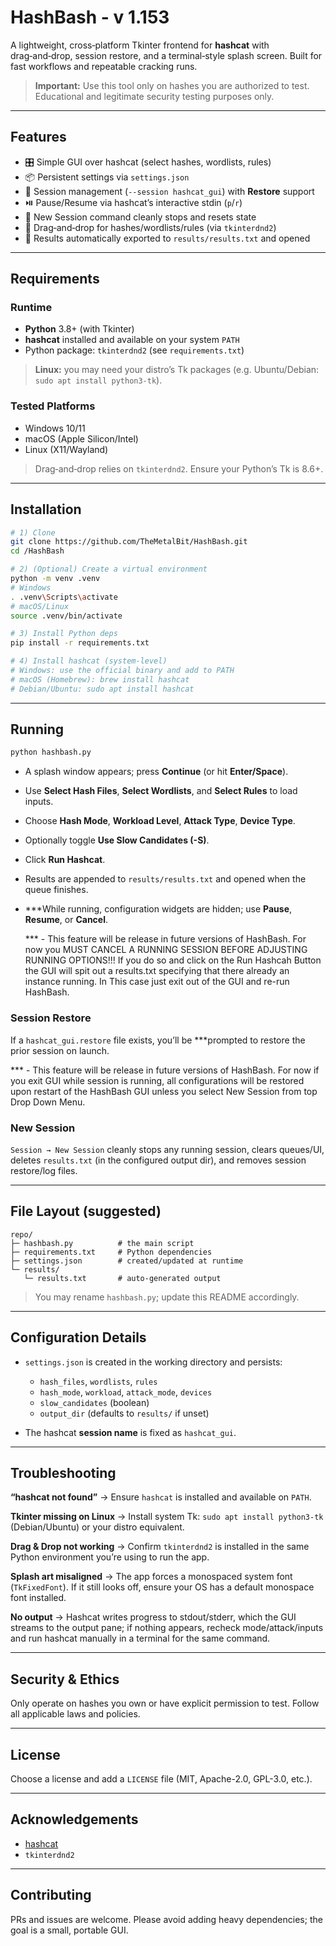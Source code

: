 # HashBash - v 1.153

A lightweight, cross‑platform Tkinter frontend for **hashcat** with drag‑and‑drop, session restore, and a terminal‑style splash screen. Built for fast workflows and repeatable cracking runs.

> **Important:** Use this tool only on hashes you are authorized to test. Educational and legitimate security testing purposes only.

---

## Features

* 🎛️ Simple GUI over hashcat (select hashes, wordlists, rules)
* 📦 Persistent settings via `settings.json`
* 🧷 Session management (`--session hashcat_gui`) with **Restore** support
* ⏯️ Pause/Resume via hashcat’s interactive stdin (`p`/`r`)
* 🧹 New Session command cleanly stops and resets state
* 🧲 Drag‑and‑drop for hashes/wordlists/rules (via `tkinterdnd2`)
* 📝 Results automatically exported to `results/results.txt` and opened

---

## Requirements

### Runtime

* **Python** 3.8+ (with Tkinter)
* **hashcat** installed and available on your system `PATH`
* Python package: `tkinterdnd2` (see `requirements.txt`)

> **Linux:** you may need your distro’s Tk packages (e.g. Ubuntu/Debian: `sudo apt install python3-tk`).

### Tested Platforms

* Windows 10/11
* macOS (Apple Silicon/Intel)
* Linux (X11/Wayland)

> Drag‑and‑drop relies on `tkinterdnd2`. Ensure your Python’s Tk is 8.6+.

---

## Installation

```bash
# 1) Clone
git clone https://github.com/TheMetalBit/HashBash.git
cd /HashBash

# 2) (Optional) Create a virtual environment
python -m venv .venv
# Windows
. .venv\Scripts\activate
# macOS/Linux
source .venv/bin/activate

# 3) Install Python deps
pip install -r requirements.txt

# 4) Install hashcat (system-level)
# Windows: use the official binary and add to PATH
# macOS (Homebrew): brew install hashcat
# Debian/Ubuntu: sudo apt install hashcat
```

---

## Running

```bash
python hashbash.py
```

* A splash window appears; press **Continue** (or hit **Enter/Space**).
* Use **Select Hash Files**, **Select Wordlists**, and **Select Rules** to load inputs.
* Choose **Hash Mode**, **Workload Level**, **Attack Type**, **Device Type**.
* Optionally toggle **Use Slow Candidates (-S)**.
* Click **Run Hashcat**.
* Results are appended to `results/results.txt` and opened when the queue finishes.
* \*\*\*While running, configuration widgets are hidden; use **Pause**, **Resume**, or **Cancel**.

  \*\*\* - This feature will be release in future versions of HashBash. For now you MUST CANCEL A RUNNING SESSION BEFORE ADJUSTING RUNNING OPTIONS!!! If you do so and click on the Run Hashcah Button the GUI will spit out a results.txt specifying that there already an instance running. In This case just exit out of the GUI and re-run HashBash.

### Session Restore

If a `hashcat_gui.restore` file exists, you’ll be \*\*\*prompted to restore the prior session on launch.

\*\*\* - This feature will be release in future versions of HashBash. For now if you exit GUI while session is running, all configurations will be restored upon restart of the HashBash GUI unless you select New Session from top Drop Down Menu.

### New Session

`Session → New Session` cleanly stops any running session, clears queues/UI, deletes `results.txt` (in the configured output dir), and removes session restore/log files.

---

## File Layout (suggested)

```
repo/
├─ hashbash.py          # the main script
├─ requirements.txt     # Python dependencies
├─ settings.json        # created/updated at runtime
└─ results/
   └─ results.txt       # auto-generated output
```

> You may rename `hashbash.py`; update this README accordingly.

---

## Configuration Details

* `settings.json` is created in the working directory and persists:

  * `hash_files`, `wordlists`, `rules`
  * `hash_mode`, `workload`, `attack_mode`, `devices`
  * `slow_candidates` (boolean)
  * `output_dir` (defaults to `results/` if unset)

* The hashcat **session name** is fixed as `hashcat_gui`.

---

## Troubleshooting

**“hashcat not found”** → Ensure `hashcat` is installed and available on `PATH`.

**Tkinter missing on Linux** → Install system Tk: `sudo apt install python3-tk` (Debian/Ubuntu) or your distro equivalent.

**Drag & Drop not working** → Confirm `tkinterdnd2` is installed in the same Python environment you’re using to run the app.

**Splash art misaligned** → The app forces a monospaced system font (`TkFixedFont`). If it still looks off, ensure your OS has a default monospace font installed.

**No output** → Hashcat writes progress to stdout/stderr, which the GUI streams to the output pane; if nothing appears, recheck mode/attack/inputs and run hashcat manually in a terminal for the same command.

---

## Security & Ethics

Only operate on hashes you own or have explicit permission to test. Follow all applicable laws and policies.

---

## License

Choose a license and add a `LICENSE` file (MIT, Apache-2.0, GPL-3.0, etc.).

---

## Acknowledgements

* [hashcat](https://hashcat.net/hashcat/)
* `tkinterdnd2`

---

## Contributing

PRs and issues are welcome. Please avoid adding heavy dependencies; the goal is a small, portable GUI.
